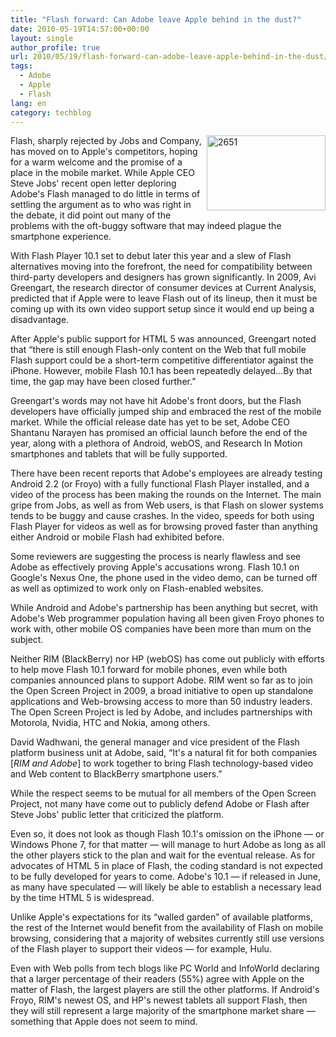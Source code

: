 ```yaml
---
title: "Flash forward: Can Adobe leave Apple behind in the dust?"
date: 2010-05-19T14:57:00+00:00
layout: single
author_profile: true
url: 2010/05/19/flash-forward-can-adobe-leave-apple-behind-in-the-dust/
tags:
  - Adobe
  - Apple
  - Flash
lang: en
category: techblog
---
```

[<img title="2651" border="0" alt="2651" align="right" src="http://lh5.ggpht.com/_vaUVXcmC3OI/S_P1RDkJlnI/AAAAAAAACPM/K3CmvzsjQe4/2651_thumb%5B2%5D.jpg?imgmax=800" width="190" height="120" />](http://lh6.ggpht.com/_vaUVXcmC3OI/S_P1PK_aQvI/AAAAAAAACPI/6rpgnZzio9M/s1600-h/2651%5B4%5D.jpg) Flash, sharply rejected by Jobs and Company, has moved on to Apple's competitors, hoping for a warm welcome and the promise of a place in the mobile market. While Apple CEO Steve Jobs' recent open letter deploring Adobe's Flash managed to do little in terms of settling the argument as to who was right in the debate, it did point out many of the problems with the oft-buggy software that may indeed plague the smartphone experience. 

With Flash Player 10.1 set to debut later this year and a slew of Flash alternatives moving into the forefront, the need for compatibility between third-party developers and designers has grown significantly. In 2009, Avi Greengart, the research director of consumer devices at Current Analysis, predicted that if Apple were to leave Flash out of its lineup, then it must be coming up with its own video support setup since it would end up being a disadvantage. 

After Apple's public support for HTML 5 was announced, Greengart noted that “there is still enough Flash-only content on the Web that full mobile Flash support could be a short-term competitive differentiator against the iPhone. However, mobile Flash 10.1 has been repeatedly delayed…By that time, the gap may have been closed further.” 

Greengart's words may not have hit Adobe's front doors, but the Flash developers have officially jumped ship and embraced the rest of the mobile market. While the official release date has yet to be set, Adobe CEO Shantanu Narayen has promised an official launch before the end of the year, along with a plethora of Android, webOS, and Research In Motion smartphones and tablets that will be fully supported. 

There have been recent reports that Adobe's employees are already testing Android 2.2 (or Froyo) with a fully functional Flash Player installed, and a video of the process has been making the rounds on the Internet. The main gripe from Jobs, as well as from Web users, is that Flash on slower systems tends to be buggy and cause crashes. In the video, speeds for both using Flash Player for videos as well as for browsing proved faster than anything either Android or mobile Flash had exhibited before. 

Some reviewers are suggesting the process is nearly flawless and see Adobe as effectively proving Apple's accusations wrong. Flash 10.1 on Google's Nexus One, the phone used in the video demo, can be turned off as well as optimized to work only on Flash-enabled websites. 

While Android and Adobe's partnership has been anything but secret, with Adobe's Web programmer population having all been given Froyo phones to work with, other mobile OS companies have been more than mum on the subject. 

Neither RIM (BlackBerry) nor HP (webOS) has come out publicly with efforts to help move Flash 10.1 forward for mobile phones, even while both companies announced plans to support Adobe. RIM went so far as to join the Open Screen Project in 2009, a broad initiative to open up standalone applications and Web-browsing access to more than 50 industry leaders. The Open Screen Project is led by Adobe, and includes partnerships with Motorola, Nvidia, HTC and Nokia, among others. 

David Wadhwani, the general manager and vice president of the Flash platform business unit at Adobe, said, “It's a natural fit for both companies [_RIM and Adobe_] to work together to bring Flash technology-based video and Web content to BlackBerry smartphone users.” 

While the respect seems to be mutual for all members of the Open Screen Project, not many have come out to publicly defend Adobe or Flash after Steve Jobs' public letter that criticized the platform. 

Even so, it does not look as though Flash 10.1's omission on the iPhone — or Windows Phone 7, for that matter — will manage to hurt Adobe as long as all the other players stick to the plan and wait for the eventual release. As for advocates of HTML 5 in place of Flash, the coding standard is not expected to be fully developed for years to come. Adobe's 10.1 — if released in June, as many have speculated — will likely be able to establish a necessary lead by the time HTML 5 is widespread. 

Unlike Apple's expectations for its “walled garden” of available platforms, the rest of the Internet would benefit from the availability of Flash on mobile browsing, considering that a majority of websites currently still use versions of the Flash player to support their videos — for example, Hulu. 

Even with Web polls from tech blogs like PC World and InfoWorld declaring that a larger percentage of their readers (55%) agree with Apple on the matter of Flash, the largest players are still the other platforms. If Android's Froyo, RIM's newest OS, and HP's newest tablets all support Flash, then they will still represent a large majority of the smartphone market share — something that Apple does not seem to mind.